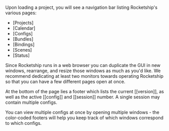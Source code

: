 Upon loading a project, you will see a navigation bar listing Rocketship's various pages: 

- [Projects] 
- [Calendar]
- [Configs]
- [Bundles]
- [Bindings]
- [Scenes]
- [Status]

Since Rocketship runs in a web browser you can duplicate the GUI in new windows, rearrange, and resize those windows as much as you'd like. We recommend dedicating at least two monitors towards operating Rocketship so that you can have a few different pages open at once.

At the bottom of the page lies a footer which lists the current [[version]], as well as the active [[config]] and [[session]] number. A single session may contain multiple configs.

You can view multiple configs at once by opening multiple windows - the color-coded footers will help you keep track of which windows correspond to which configs.